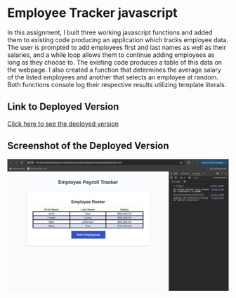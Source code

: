 # Employee Tracker javascript

In this assignment, I built three working javascript functions and added them to existing code producing an application which tracks employee data. The user is prompted to add employees first and last names as well as their salaries, and a while loop allows them to continue adding employees as long as they choose to. The existing code produces a table of this data on the webpage. I also created a function that determines the average salary of the listed employees and another that selects an employee at random. Both functions console log their respective results utilizing template literals. 

## Link to Deployed Version
[Click here to see the deployed version](https://jongrom.github.io/jongrom's-employee-tracker/)

## Screenshot of the Deployed Version
![Screenshot of the web page](./assets/Screenshot.png)